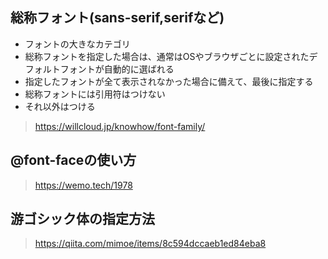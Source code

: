 ## 総称フォント(sans-serif,serifなど)
 - フォントの大きなカテゴリ
 - 総称フォントを指定した場合は、通常はOSやブラウザごとに設定されたデフォルトフォントが自動的に選ばれる
 - 指定したフォントが全て表示されなかった場合に備えて、最後に指定する
 - 総称フォントには引用符はつけない
 - それ以外はつける
 
> https://willcloud.jp/knowhow/font-family/

## @font-faceの使い方
 > https://wemo.tech/1978


## 游ゴシック体の指定方法
> https://qiita.com/mimoe/items/8c594dccaeb1ed84eba8
> 

 
 
 






